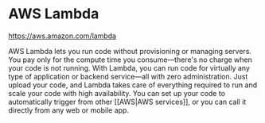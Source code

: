 # AWS Lambda
https://aws.amazon.com/lambda

AWS Lambda lets you run code without provisioning or managing servers. You pay only for the compute time you consume—there's no charge when your code is not running. With Lambda, you can run code for virtually any type of application or backend service—all with zero administration. Just upload your code, and Lambda takes care of everything required to run and scale your code with high availability. You can set up your code to automatically trigger from other [[AWS|AWS services]], or you can call it directly from any web or mobile app.